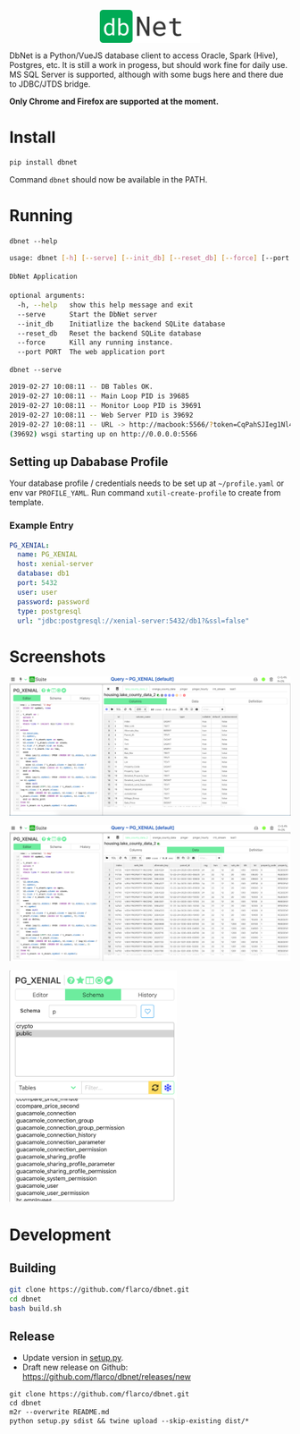

<p align="center">
  <img align="center" src="frontend/src/assets/logo-brand.png" alt="Logo" width="180"/>
</p>

DbNet is a Python/VueJS database client to access Oracle, Spark (Hive), Postgres, etc. It is still a work in progess, but should work fine for daily use. MS SQL Server is supported, although with some bugs here and there due to JDBC/JTDS bridge.

**Only Chrome and Firefox are supported at the moment.**

# Install
```bash
pip install dbnet
```

Command `dbnet` should now be available in the PATH.

# Running

`dbnet --help`

```bash
usage: dbnet [-h] [--serve] [--init_db] [--reset_db] [--force] [--port PORT]

DbNet Application

optional arguments:
  -h, --help   show this help message and exit
  --serve      Start the DbNet server
  --init_db    Initiatlize the backend SQLite database
  --reset_db   Reset the backend SQLite database
  --force      Kill any running instance.
  --port PORT  The web application port
```

`dbnet --serve`

```bash
2019-02-27 10:08:11 -- DB Tables OK.
2019-02-27 10:08:11 -- Main Loop PID is 39685
2019-02-27 10:08:11 -- Monitor Loop PID is 39691
2019-02-27 10:08:11 -- Web Server PID is 39692
2019-02-27 10:08:11 -- URL -> http://macbook:5566/?token=CqPahSJIeg1Nl4Kj
(39692) wsgi starting up on http://0.0.0.0:5566
```

## Setting up Dababase Profile

Your database profile / credentials needs to be set up at `~/profile.yaml` or env var `PROFILE_YAML`.
Run command `xutil-create-profile` to create from template.

### Example Entry

```yaml
PG_XENIAL:
  name: PG_XENIAL
  host: xenial-server
  database: db1
  port: 5432
  user: user
  password: password
  type: postgresql
  url: "jdbc:postgresql://xenial-server:5432/db1?&ssl=false"
```


# Screenshots

![Screenshot 2](dbnet.screenshot.2.png)

![Screenshot 1](dbnet.screenshot.1.png)

<img src="dbnet.screenshot.schema.png" alt="Screenshot schema" width="300"/>

# Development

## Building

```bash
git clone https://github.com/flarco/dbnet.git
cd dbnet
bash build.sh
```

## Release

- Update version in [setup.py](./setup.py).
- Draft new release on Github: <https://github.com/flarco/dbnet/releases/new>

```
git clone https://github.com/flarco/dbnet.git
cd dbnet
m2r --overwrite README.md
python setup.py sdist && twine upload --skip-existing dist/*
```
